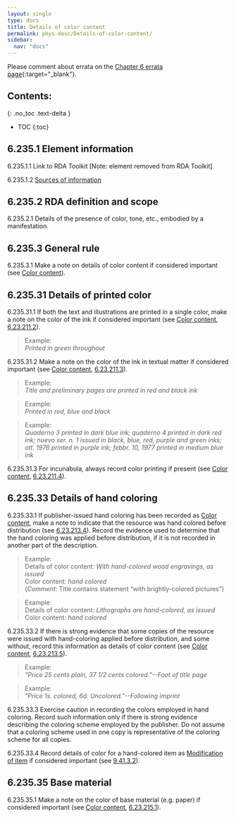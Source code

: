 ```yaml
---
layout: single
type: docs
title: Details of color content
permalink: phys-desc/Details-of-color-content/
sidebar:
  nav: "docs"
---
```


Please comment about errata on the [Chapter 6 errata page](https://docs.google.com/document/d/1mb67GUCT1bbQjywyeTpbjpWDe5iymT3qJ7jeoof5Ra4/edit#heading=h.a4ejl3sy90z4){:target="_blank"}.

## Contents:
{: .no_toc .text-delta }

- TOC
{:toc}

## 6.235.1 Element information

<a name="6.235.1.1">6.235.1.1</a> Link to RDA Toolkit [Note: element removed from RDA Toolkit]

<a name="6.235.1.2">6.235.1.2</a> [Sources of information](/DCRMR/phys-desc/#6011-sources-of-information) 

## 6.235.2 RDA definition and scope

<a name="6.235.2.1">6.235.2.1</a> Details of the presence of color, tone, etc., embodied by a manifestation.

## 6.235.3 General rule

<a name="6.235.3.1">6.235.3.1</a> Make a note on details of color content if considered important (see [Color content](/DCRMR/phys-desc/Color-content/)).

## 6.235.31 Details of printed color

<a name="6.235.31.1">6.235.31.1</a> If both the text and illustrations are printed in a single color, make a note on the color of the ink if considered important (see [Color content](/DCRMR/phys-desc/Color-content/), [6.23.211.2](/DCRMR/phys-desc/Color-content/#6.23.211.2)).

>Example:  
><CITE>Printed in green throughout</CITE>

<a name="6.235.31.2">6.235.31.2</a> Make a note on the color of the ink in textual matter if considered important (see [Color content](/DCRMR/phys-desc/Color-content/), [6.23.211.3](/DCRMR/phys-desc/Color-content/#6.23.211.3)).

>Example:  
><CITE>Title and preliminary pages are printed in red and black ink</CITE>

>Example:  
><CITE>Printed in red, blue and black</CITE>

>Example:  
><CITE>Quaderno 3 printed in dark blue ink; quaderno 4 printed in dark red ink; nuevo ser. n. 1 issued in black, blue, red, purple and green inks; ott. 1976 printed in purple ink; febbr. 10, 1977 printed in medium blue ink</CITE>

<a name="6.235.31.3">6.235.31.3</a> For incunabula, always record color printing if present (see [Color content](/DCRMR/phys-desc/Color-content/), [6.23.211.4](/DCRMR/phys-desc/Color-content/#6.23.211.4)).

## 6.235.33 Details of hand coloring

<a name="6.235.33.1">6.235.33.1</a> If publisher-issued hand coloring has been recorded as [Color content](/DCRMR/phys-desc/Color-content/), make a note to indicate that the resource was hand colored before distribution (see [6.23.213.4](/DCRMR/phys-desc/Color-content/#6.23.213.4)). Record the evidence used to determine that the hand coloring was applied before distribution, if it is not recorded in another part of the description.

>Example:  
>Details of color content: <CITE>With hand-colored wood engravings, as issued</CITE>  
>Color content: <CITE>hand colored</CITE>   
>(*Comment*: Title contains statement “with brightly-colored pictures”)

>Example:  
>Details of color content: <CITE>Lithographs are hand-colored, as issued</CITE>  
>Color content: <CITE>hand colored</CITE>

<a name="6.235.33.2">6.235.33.2</a> If there is strong evidence that some copies of the resource were issued with hand-coloring applied before distribution, and some without, record this information as details of color content (see [Color content](/DCRMR/phys-desc/Color-content/), [6.23.213.5](/DCRMR/phys-desc/Color-content/#6.23.213.5)).

>Example:  
><CITE>"Price 25 cents plain, 37 1/2 cents colored."--Foot of title page</CITE>

>Example:  
><CITE>"Price 1s. colored, 6d. Uncolored."--Following imprint</CITE>

<a name="6.235.33.3">6.235.33.3</a> Exercise caution in recording the colors employed in hand coloring. Record such information only if there is strong evidence describing the coloring scheme employed by the publisher. Do not assume that a coloring scheme used in one copy is representative of the coloring scheme for all copies. 

<a name="6.235.33.4">6.235.33.4</a> Record details of color for a hand-colored item as [Modification of item](/DCRMR/additional-notes/Modification-of-item/) if considered important (see [9.41.3.2](/DCRMR/additional-notes/Modification-of-item/#9.41.3.2)).

## 6.235.35 Base material

<a name="6.235.35.1">6.235.35.1</a> Make a note on the color of base material (e.g. paper) if considered important (see [Color content](/DCRMR/phys-desc/Color-content/), [6.23.215.1](/DCRMR/phys-desc/Color-content/#6.23.215.1)).
